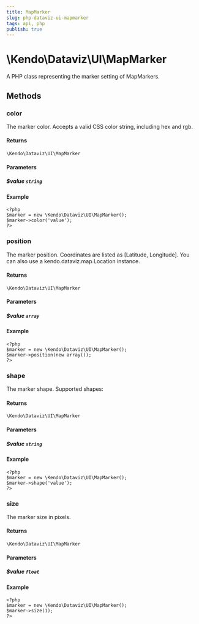 ```yaml
---
title: MapMarker
slug: php-dataviz-ui-mapmarker
tags: api, php
publish: true
---
```


# \Kendo\Dataviz\UI\MapMarker

A PHP class representing the marker setting of MapMarkers.


## Methods

### color
The marker color. Accepts a valid CSS color string, including hex and rgb.

#### Returns
`\Kendo\Dataviz\UI\MapMarker`

#### Parameters

##### $value `string`



#### Example 
    <?php
    $marker = new \Kendo\Dataviz\UI\MapMarker();
    $marker->color('value');
    ?>

### position
The marker position. Coordinates are listed as [Latitude, Longitude].
You can also use a kendo.dataviz.map.Location instance.

#### Returns
`\Kendo\Dataviz\UI\MapMarker`

#### Parameters

##### $value `array`



#### Example 
    <?php
    $marker = new \Kendo\Dataviz\UI\MapMarker();
    $marker->position(new array());
    ?>

### shape
The marker shape. Supported shapes:

#### Returns
`\Kendo\Dataviz\UI\MapMarker`

#### Parameters

##### $value `string`



#### Example 
    <?php
    $marker = new \Kendo\Dataviz\UI\MapMarker();
    $marker->shape('value');
    ?>

### size
The marker size in pixels.

#### Returns
`\Kendo\Dataviz\UI\MapMarker`

#### Parameters

##### $value `float`



#### Example 
    <?php
    $marker = new \Kendo\Dataviz\UI\MapMarker();
    $marker->size(1);
    ?>

